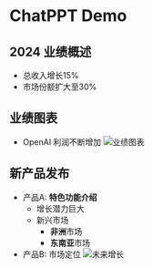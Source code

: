 # ChatPPT Demo

## 2024 业绩概述
- 总收入增长15%
- 市场份额扩大至30%

## 业绩图表
- OpenAI 利润不断增加
![业绩图表](images/performance_chart.png)

## 新产品发布
- 产品A: **特色功能介绍**
  - 增长潜力巨大
  - 新兴市场
    - **非洲**市场
    - **东南亚**市场
- 产品B: 市场定位
![未来增长](images/forecast.png)